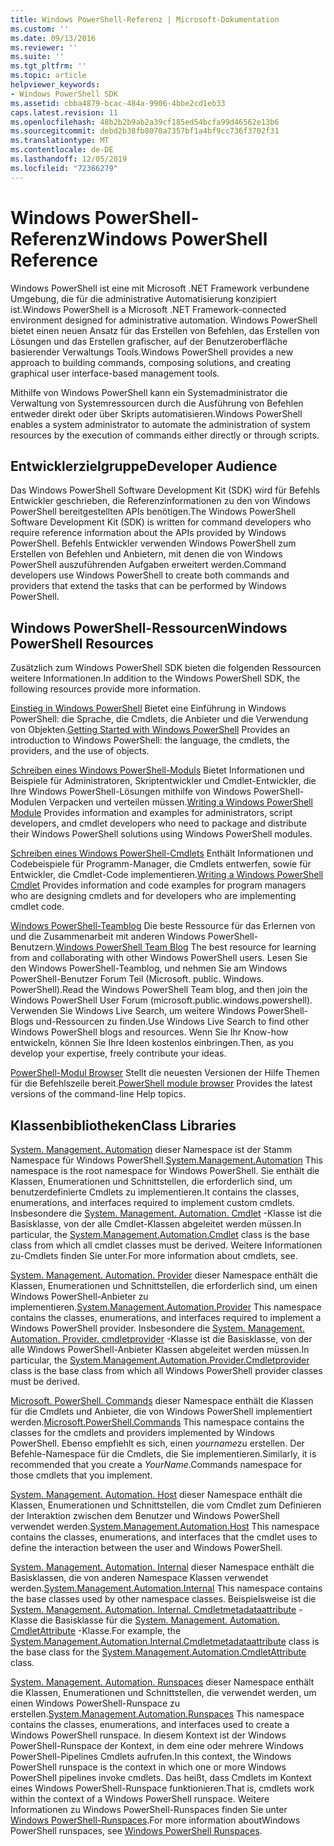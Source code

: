 ```yaml
---
title: Windows PowerShell-Referenz | Microsoft-Dokumentation
ms.custom: ''
ms.date: 09/13/2016
ms.reviewer: ''
ms.suite: ''
ms.tgt_pltfrm: ''
ms.topic: article
helpviewer_keywords:
- Windows PowerShell SDK
ms.assetid: cbba4879-bcac-484a-9906-4bbe2cd1eb33
caps.latest.revision: 11
ms.openlocfilehash: 48b2b2b9ab2a39cf185ed54bcfa99d46562e13b6
ms.sourcegitcommit: debd2b38fb8070a7357bf1a4bf9cc736f3702f31
ms.translationtype: MT
ms.contentlocale: de-DE
ms.lasthandoff: 12/05/2019
ms.locfileid: "72366279"
---
```

# <a name="windows-powershell-reference"></a><span data-ttu-id="5655c-102">Windows PowerShell-Referenz</span><span class="sxs-lookup"><span data-stu-id="5655c-102">Windows PowerShell Reference</span></span>

<span data-ttu-id="5655c-103">Windows PowerShell ist eine mit Microsoft .NET Framework verbundene Umgebung, die für die administrative Automatisierung konzipiert ist.</span><span class="sxs-lookup"><span data-stu-id="5655c-103">Windows PowerShell is a Microsoft .NET Framework-connected environment designed for administrative automation.</span></span> <span data-ttu-id="5655c-104">Windows PowerShell bietet einen neuen Ansatz für das Erstellen von Befehlen, das Erstellen von Lösungen und das Erstellen grafischer, auf der Benutzeroberfläche basierender Verwaltungs Tools.</span><span class="sxs-lookup"><span data-stu-id="5655c-104">Windows PowerShell provides a new approach to building commands, composing solutions, and creating graphical user interface-based management tools.</span></span>

<span data-ttu-id="5655c-105">Mithilfe von Windows PowerShell kann ein Systemadministrator die Verwaltung von Systemressourcen durch die Ausführung von Befehlen entweder direkt oder über Skripts automatisieren.</span><span class="sxs-lookup"><span data-stu-id="5655c-105">Windows PowerShell enables a system administrator to automate the administration of system resources by the execution of commands either directly or through scripts.</span></span>

## <a name="developer-audience"></a><span data-ttu-id="5655c-106">Entwicklerzielgruppe</span><span class="sxs-lookup"><span data-stu-id="5655c-106">Developer Audience</span></span>

<span data-ttu-id="5655c-107">Das Windows PowerShell Software Development Kit (SDK) wird für Befehls Entwickler geschrieben, die Referenzinformationen zu den von Windows PowerShell bereitgestellten APIs benötigen.</span><span class="sxs-lookup"><span data-stu-id="5655c-107">The Windows PowerShell Software Development Kit (SDK) is written for command developers who require reference information about the APIs provided by Windows PowerShell.</span></span> <span data-ttu-id="5655c-108">Befehls Entwickler verwenden Windows PowerShell zum Erstellen von Befehlen und Anbietern, mit denen die von Windows PowerShell auszuführenden Aufgaben erweitert werden.</span><span class="sxs-lookup"><span data-stu-id="5655c-108">Command developers use Windows PowerShell to create both commands and providers that extend the tasks that can be performed by Windows PowerShell.</span></span>

## <a name="windows-powershell-resources"></a><span data-ttu-id="5655c-109">Windows PowerShell-Ressourcen</span><span class="sxs-lookup"><span data-stu-id="5655c-109">Windows PowerShell Resources</span></span>

<span data-ttu-id="5655c-110">Zusätzlich zum Windows PowerShell SDK bieten die folgenden Ressourcen weitere Informationen.</span><span class="sxs-lookup"><span data-stu-id="5655c-110">In addition to the Windows PowerShell SDK, the following resources provide more information.</span></span>

<span data-ttu-id="5655c-111">[Einstieg in Windows PowerShell](/powershell/scripting/getting-started/getting-started-with-windows-powershell) Bietet eine Einführung in Windows PowerShell: die Sprache, die Cmdlets, die Anbieter und die Verwendung von Objekten.</span><span class="sxs-lookup"><span data-stu-id="5655c-111">[Getting Started with Windows PowerShell](/powershell/scripting/getting-started/getting-started-with-windows-powershell) Provides an introduction to Windows PowerShell: the language, the cmdlets, the providers, and the use of objects.</span></span>

<span data-ttu-id="5655c-112">[Schreiben eines Windows PowerShell-Moduls](./module/writing-a-windows-powershell-module.md) Bietet Informationen und Beispiele für Administratoren, Skriptentwickler und Cmdlet-Entwickler, die Ihre Windows PowerShell-Lösungen mithilfe von Windows PowerShell-Modulen Verpacken und verteilen müssen.</span><span class="sxs-lookup"><span data-stu-id="5655c-112">[Writing a Windows PowerShell Module](./module/writing-a-windows-powershell-module.md) Provides information and examples for administrators, script developers, and cmdlet developers who need to package and distribute their Windows PowerShell solutions using Windows PowerShell modules.</span></span>

<span data-ttu-id="5655c-113">[Schreiben eines Windows PowerShell-Cmdlets](./cmdlet/writing-a-windows-powershell-cmdlet.md) Enthält Informationen und Codebeispiele für Programm-Manager, die Cmdlets entwerfen, sowie für Entwickler, die Cmdlet-Code implementieren.</span><span class="sxs-lookup"><span data-stu-id="5655c-113">[Writing a Windows PowerShell Cmdlet](./cmdlet/writing-a-windows-powershell-cmdlet.md) Provides information and code examples for program managers who are designing cmdlets and for developers who are implementing cmdlet code.</span></span>

<span data-ttu-id="5655c-114">[Windows PowerShell-Teamblog](https://blogs.msdn.microsoft.com/PowerShell/) Die beste Ressource für das Erlernen von und die Zusammenarbeit mit anderen Windows PowerShell-Benutzern.</span><span class="sxs-lookup"><span data-stu-id="5655c-114">[Windows PowerShell Team Blog](https://blogs.msdn.microsoft.com/PowerShell/) The best resource for learning from and collaborating with other Windows PowerShell users.</span></span> <span data-ttu-id="5655c-115">Lesen Sie den Windows PowerShell-Teamblog, und nehmen Sie am Windows PowerShell-Benutzer Forum Teil (Microsoft. public. Windows. PowerShell).</span><span class="sxs-lookup"><span data-stu-id="5655c-115">Read the Windows PowerShell Team blog, and then join the Windows PowerShell User Forum (microsoft.public.windows.powershell).</span></span> <span data-ttu-id="5655c-116">Verwenden Sie Windows Live Search, um weitere Windows PowerShell-Blogs und-Ressourcen zu finden.</span><span class="sxs-lookup"><span data-stu-id="5655c-116">Use Windows Live Search to find other Windows PowerShell blogs and resources.</span></span> <span data-ttu-id="5655c-117">Wenn Sie Ihr Know-how entwickeln, können Sie Ihre Ideen kostenlos einbringen.</span><span class="sxs-lookup"><span data-stu-id="5655c-117">Then, as you develop your expertise, freely contribute your ideas.</span></span>

<span data-ttu-id="5655c-118">[PowerShell-Modul Browser](/powershell/module/) Stellt die neuesten Versionen der Hilfe Themen für die Befehlszeile bereit.</span><span class="sxs-lookup"><span data-stu-id="5655c-118">[PowerShell module browser](/powershell/module/) Provides the latest versions of the command-line Help topics.</span></span>

## <a name="class-libraries"></a><span data-ttu-id="5655c-119">Klassenbibliotheken</span><span class="sxs-lookup"><span data-stu-id="5655c-119">Class Libraries</span></span>

<span data-ttu-id="5655c-120">[System. Management. Automation](/dotnet/api/System.Management.Automation) dieser Namespace ist der Stamm Namespace für Windows PowerShell.</span><span class="sxs-lookup"><span data-stu-id="5655c-120">[System.Management.Automation](/dotnet/api/System.Management.Automation) This namespace is the root namespace for Windows PowerShell.</span></span> <span data-ttu-id="5655c-121">Sie enthält die Klassen, Enumerationen und Schnittstellen, die erforderlich sind, um benutzerdefinierte Cmdlets zu implementieren.</span><span class="sxs-lookup"><span data-stu-id="5655c-121">It contains the classes, enumerations, and interfaces required to implement custom cmdlets.</span></span> <span data-ttu-id="5655c-122">Insbesondere die [System. Management. Automation. Cmdlet](/dotnet/api/System.Management.Automation.Cmdlet) -Klasse ist die Basisklasse, von der alle Cmdlet-Klassen abgeleitet werden müssen.</span><span class="sxs-lookup"><span data-stu-id="5655c-122">In particular, the [System.Management.Automation.Cmdlet](/dotnet/api/System.Management.Automation.Cmdlet) class is the base class from which all cmdlet classes must be derived.</span></span> <span data-ttu-id="5655c-123">Weitere Informationen zu-Cmdlets finden Sie unter.</span><span class="sxs-lookup"><span data-stu-id="5655c-123">For more information about cmdlets, see.</span></span>

<span data-ttu-id="5655c-124">[System. Management. Automation. Provider](/dotnet/api/System.Management.Automation.Provider) dieser Namespace enthält die Klassen, Enumerationen und Schnittstellen, die erforderlich sind, um einen Windows PowerShell-Anbieter zu implementieren.</span><span class="sxs-lookup"><span data-stu-id="5655c-124">[System.Management.Automation.Provider](/dotnet/api/System.Management.Automation.Provider) This namespace contains the classes, enumerations, and interfaces required to implement a Windows PowerShell provider.</span></span> <span data-ttu-id="5655c-125">Insbesondere die [System. Management. Automation. Provider. cmdletprovider](/dotnet/api/System.Management.Automation.Provider.CmdletProvider) -Klasse ist die Basisklasse, von der alle Windows PowerShell-Anbieter Klassen abgeleitet werden müssen.</span><span class="sxs-lookup"><span data-stu-id="5655c-125">In particular, the [System.Management.Automation.Provider.Cmdletprovider](/dotnet/api/System.Management.Automation.Provider.CmdletProvider) class is the base class from which all Windows PowerShell provider classes must be derived.</span></span>

<span data-ttu-id="5655c-126">[Microsoft. PowerShell. Commands](/dotnet/api/Microsoft.PowerShell.Commands) dieser Namespace enthält die Klassen für die Cmdlets und Anbieter, die von Windows PowerShell implementiert werden.</span><span class="sxs-lookup"><span data-stu-id="5655c-126">[Microsoft.PowerShell.Commands](/dotnet/api/Microsoft.PowerShell.Commands) This namespace contains the classes for the cmdlets and providers implemented by Windows PowerShell.</span></span> <span data-ttu-id="5655c-127">Ebenso empfiehlt es sich, einen *yourname*zu erstellen. Der Befehle-Namespace für die Cmdlets, die Sie implementieren.</span><span class="sxs-lookup"><span data-stu-id="5655c-127">Similarly, it is recommended that you create a *YourName*.Commands namespace for those cmdlets that you implement.</span></span>

<span data-ttu-id="5655c-128">[System. Management. Automation. Host](/dotnet/api/System.Management.Automation.Host) dieser Namespace enthält die Klassen, Enumerationen und Schnittstellen, die vom Cmdlet zum Definieren der Interaktion zwischen dem Benutzer und Windows PowerShell verwendet werden.</span><span class="sxs-lookup"><span data-stu-id="5655c-128">[System.Management.Automation.Host](/dotnet/api/System.Management.Automation.Host) This namespace contains the classes, enumerations, and interfaces that the cmdlet uses to define the interaction between the user and Windows PowerShell.</span></span>

<span data-ttu-id="5655c-129">[System. Management. Automation. Internal](/dotnet/api/System.Management.Automation.Internal) dieser Namespace enthält die Basisklassen, die von anderen Namespace Klassen verwendet werden.</span><span class="sxs-lookup"><span data-stu-id="5655c-129">[System.Management.Automation.Internal](/dotnet/api/System.Management.Automation.Internal) This namespace contains the base classes used by other namespace classes.</span></span> <span data-ttu-id="5655c-130">Beispielsweise ist die [System. Management. Automation. Internal. Cmdletmetadataattribute](/dotnet/api/System.Management.Automation.Internal.CmdletMetadataAttribute) -Klasse die Basisklasse für die [System. Management. Automation. CmdletAttribute](/dotnet/api/System.Management.Automation.CmdletAttribute) -Klasse.</span><span class="sxs-lookup"><span data-stu-id="5655c-130">For example, the [System.Management.Automation.Internal.Cmdletmetadataattribute](/dotnet/api/System.Management.Automation.Internal.CmdletMetadataAttribute) class is the base class for the [System.Management.Automation.CmdletAttribute](/dotnet/api/System.Management.Automation.CmdletAttribute) class.</span></span>

<span data-ttu-id="5655c-131">[System. Management. Automation. Runspaces](/dotnet/api/System.Management.Automation.Runspaces) dieser Namespace enthält die Klassen, Enumerationen und Schnittstellen, die verwendet werden, um einen Windows PowerShell-Runspace zu erstellen.</span><span class="sxs-lookup"><span data-stu-id="5655c-131">[System.Management.Automation.Runspaces](/dotnet/api/System.Management.Automation.Runspaces) This namespace contains the classes, enumerations, and interfaces used to create a Windows PowerShell runspace.</span></span> <span data-ttu-id="5655c-132">In diesem Kontext ist der Windows PowerShell-Runspace der Kontext, in dem eine oder mehrere Windows PowerShell-Pipelines Cmdlets aufrufen.</span><span class="sxs-lookup"><span data-stu-id="5655c-132">In this context, the Windows PowerShell runspace is the context in which one or more Windows PowerShell pipelines invoke cmdlets.</span></span> <span data-ttu-id="5655c-133">Das heißt, dass Cmdlets im Kontext eines Windows PowerShell-Runspace funktionieren.</span><span class="sxs-lookup"><span data-stu-id="5655c-133">That is, cmdlets work within the context of a Windows PowerShell runspace.</span></span> <span data-ttu-id="5655c-134">Weitere Informationen zu Windows PowerShell-Runspaces finden Sie unter [Windows PowerShell-Runspaces](https://msdn.microsoft.com/en-us/a1582cfe-f06d-4aff-adc6-71f49a860ce9).</span><span class="sxs-lookup"><span data-stu-id="5655c-134">For more information aboutWindows PowerShell runspaces, see [Windows PowerShell Runspaces](https://msdn.microsoft.com/en-us/a1582cfe-f06d-4aff-adc6-71f49a860ce9).</span></span>
